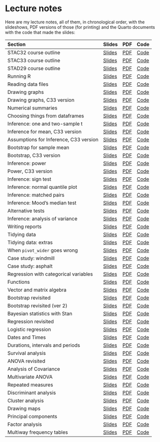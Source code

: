 # Lecture notes


Here are my lecture notes, all of them, in chronological order, with the
slideshows, PDF versions of those (for printing) and the Quarto
documents with the code that made the slides:

| Section | Slides | PDF | Code |
|:---|:---|:---|:---|
| STAC32 course outline | [Slides](http://ritsokiguess.site/lecture-notes/outline_c32.html) | [PDF](https://raw.githubusercontent.com/nxskok/lecture-notes/master/outline_c32.pdf) | [Code](https://raw.githubusercontent.com/nxskok/lecture-notes/master/outline_c32.qmd) |
| STAC33 course outline | [Slides](http://ritsokiguess.site/lecture-notes/outline_c33.html) | [PDF](https://raw.githubusercontent.com/nxskok/lecture-notes/master/outline_c33.pdf) | [Code](https://raw.githubusercontent.com/nxskok/lecture-notes/master/outline_c33.qmd) |
| STAD29 course outline | [Slides](http://ritsokiguess.site/lecture-notes/outline_d29.html) | [PDF](https://raw.githubusercontent.com/nxskok/lecture-notes/master/outline_d29.pdf) | [Code](https://raw.githubusercontent.com/nxskok/lecture-notes/master/outline_d29.qmd) |
| Running R | [Slides](http://ritsokiguess.site/lecture-notes/running.html) | [PDF](https://raw.githubusercontent.com/nxskok/lecture-notes/master/running.pdf) | [Code](https://raw.githubusercontent.com/nxskok/lecture-notes/master/running.qmd) |
| Reading data files | [Slides](http://ritsokiguess.site/lecture-notes/readfile.html) | [PDF](https://raw.githubusercontent.com/nxskok/lecture-notes/master/readfile.pdf) | [Code](https://raw.githubusercontent.com/nxskok/lecture-notes/master/readfile.qmd) |
| Drawing graphs | [Slides](http://ritsokiguess.site/lecture-notes/graphs.html) | [PDF](https://raw.githubusercontent.com/nxskok/lecture-notes/master/graphs.pdf) | [Code](https://raw.githubusercontent.com/nxskok/lecture-notes/master/graphs.qmd) |
| Drawing graphs, C33 version | [Slides](http://ritsokiguess.site/lecture-notes/graphs_c33.html) | [PDF](https://raw.githubusercontent.com/nxskok/lecture-notes/master/graphs_c33.pdf) | [Code](https://raw.githubusercontent.com/nxskok/lecture-notes/master/graphs_c33.qmd) |
| Numerical summaries | [Slides](http://ritsokiguess.site/lecture-notes/numsum.html) | [PDF](https://raw.githubusercontent.com/nxskok/lecture-notes/master/numsum.pdf) | [Code](https://raw.githubusercontent.com/nxskok/lecture-notes/master/numsum.qmd) |
| Choosing things from dataframes | [Slides](http://ritsokiguess.site/lecture-notes/choosing.html) | [PDF](https://raw.githubusercontent.com/nxskok/lecture-notes/master/choosing.pdf) | [Code](https://raw.githubusercontent.com/nxskok/lecture-notes/master/choosing.qmd) |
| Inference: one and two-sample t | [Slides](http://ritsokiguess.site/lecture-notes/inference_1.html) | [PDF](https://raw.githubusercontent.com/nxskok/lecture-notes/master/inference_1.pdf) | [Code](https://raw.githubusercontent.com/nxskok/lecture-notes/master/inference_1.qmd) |
| Inference for mean, C33 version | [Slides](http://ritsokiguess.site/lecture-notes/inference_c33.html) | [PDF](https://raw.githubusercontent.com/nxskok/lecture-notes/master/inference_c33.pdf) | [Code](https://raw.githubusercontent.com/nxskok/lecture-notes/master/inference_c33.qmd) |
| Assumptions for Inference, C33 version | [Slides](http://ritsokiguess.site/lecture-notes/assumptions_c33.html) | [PDF](https://raw.githubusercontent.com/nxskok/lecture-notes/master/assumptions_c33.pdf) | [Code](https://raw.githubusercontent.com/nxskok/lecture-notes/master/assumptions_c33.qmd) |
| Bootstrap for sample mean | [Slides](http://ritsokiguess.site/lecture-notes/bootstrap_R.html) | [PDF](https://raw.githubusercontent.com/nxskok/lecture-notes/master/bootstrap_R.pdf) | [Code](https://raw.githubusercontent.com/nxskok/lecture-notes/master/bootstrap_R.qmd) |
| Bootstrap, C33 version | [Slides](http://ritsokiguess.site/lecture-notes/bootstrap_c33.html) | [PDF](https://raw.githubusercontent.com/nxskok/lecture-notes/master/bootstrap_c33.pdf) | [Code](https://raw.githubusercontent.com/nxskok/lecture-notes/master/bootstrap_c33.qmd) |
| Inference: power | [Slides](http://ritsokiguess.site/lecture-notes/inference_2.html) | [PDF](https://raw.githubusercontent.com/nxskok/lecture-notes/master/inference_2.pdf) | [Code](https://raw.githubusercontent.com/nxskok/lecture-notes/master/inference_2.qmd) |
| Power, C33 version | [Slides](http://ritsokiguess.site/lecture-notes/power_c33.html) | [PDF](https://raw.githubusercontent.com/nxskok/lecture-notes/master/power_c33.pdf) | [Code](https://raw.githubusercontent.com/nxskok/lecture-notes/master/power_c33.qmd) |
| Inference: sign test | [Slides](http://ritsokiguess.site/lecture-notes/inference_3.html) | [PDF](https://raw.githubusercontent.com/nxskok/lecture-notes/master/inference_3.pdf) | [Code](https://raw.githubusercontent.com/nxskok/lecture-notes/master/inference_3.qmd) |
| Inference: normal quantile plot | [Slides](http://ritsokiguess.site/lecture-notes/inference_4a.html) | [PDF](https://raw.githubusercontent.com/nxskok/lecture-notes/master/inference_4a.pdf) | [Code](https://raw.githubusercontent.com/nxskok/lecture-notes/master/inference_4a.qmd) |
| Inference: matched pairs | [Slides](http://ritsokiguess.site/lecture-notes/inference_4b.html) | [PDF](https://raw.githubusercontent.com/nxskok/lecture-notes/master/inference_4b.pdf) | [Code](https://raw.githubusercontent.com/nxskok/lecture-notes/master/inference_4b.qmd) |
| Inference: Mood’s median test | [Slides](http://ritsokiguess.site/lecture-notes/inference_5a.html) | [PDF](https://raw.githubusercontent.com/nxskok/lecture-notes/master/inference_5a.pdf) | [Code](https://raw.githubusercontent.com/nxskok/lecture-notes/master/inference_5a.qmd) |
| Alternative tests | [Slides](http://ritsokiguess.site/lecture-notes/alternative_c33.html) | [PDF](https://raw.githubusercontent.com/nxskok/lecture-notes/master/alternative_c33.pdf) | [Code](https://raw.githubusercontent.com/nxskok/lecture-notes/master/alternative_c33.qmd) |
| Inference: analysis of variance | [Slides](http://ritsokiguess.site/lecture-notes/inference_5b.html) | [PDF](https://raw.githubusercontent.com/nxskok/lecture-notes/master/inference_5b.pdf) | [Code](https://raw.githubusercontent.com/nxskok/lecture-notes/master/inference_5b.qmd) |
| Writing reports | [Slides](http://ritsokiguess.site/lecture-notes/reports.html) | [PDF](https://raw.githubusercontent.com/nxskok/lecture-notes/master/reports.pdf) | [Code](https://raw.githubusercontent.com/nxskok/lecture-notes/master/reports.qmd) |
| Tidying data | [Slides](http://ritsokiguess.site/lecture-notes/tidying.html) | [PDF](https://raw.githubusercontent.com/nxskok/lecture-notes/master/tidying.pdf) | [Code](https://raw.githubusercontent.com/nxskok/lecture-notes/master/tidying.qmd) |
| Tidying data: extras | [Slides](http://ritsokiguess.site/lecture-notes/tidy_extra.html) | [PDF](https://raw.githubusercontent.com/nxskok/lecture-notes/master/tidy_extra.pdf) | [Code](https://raw.githubusercontent.com/nxskok/lecture-notes/master/tidy_extra.qmd) |
| When `pivot_wider` goes wrong | [Slides](http://ritsokiguess.site/lecture-notes/wider_wrong.html) | [PDF](https://raw.githubusercontent.com/nxskok/lecture-notes/master/wider_wrong.pdf) | [Code](https://raw.githubusercontent.com/nxskok/lecture-notes/master/wider_wrong.qmd) |
| Case study: windmill | [Slides](http://ritsokiguess.site/lecture-notes/windmill.html) | [PDF](https://raw.githubusercontent.com/nxskok/lecture-notes/master/windmill.pdf) | [Code](https://raw.githubusercontent.com/nxskok/lecture-notes/master/windmill.qmd) |
| Case study: asphalt | [Slides](http://ritsokiguess.site/lecture-notes/asphalt.html) | [PDF](https://raw.githubusercontent.com/nxskok/lecture-notes/master/asphalt.pdf) | [Code](https://raw.githubusercontent.com/nxskok/lecture-notes/master/asphalt.qmd) |
| Regression with categorical variables | [Slides](http://ritsokiguess.site/lecture-notes/with_categ.html) | [PDF](https://raw.githubusercontent.com/nxskok/lecture-notes/master/with_categ.pdf) | [Code](https://raw.githubusercontent.com/nxskok/lecture-notes/master/with_categ.qmd) |
| Functions | [Slides](http://ritsokiguess.site/lecture-notes/functions.html) | [PDF](https://raw.githubusercontent.com/nxskok/lecture-notes/master/functions.pdf) | [Code](https://raw.githubusercontent.com/nxskok/lecture-notes/master/functions.qmd) |
| Vector and matrix algebra | [Slides](http://ritsokiguess.site/lecture-notes/vector_matrix.html) | [PDF](https://raw.githubusercontent.com/nxskok/lecture-notes/master/vector_matrix.pdf) | [Code](https://raw.githubusercontent.com/nxskok/lecture-notes/master/vector_matrix.qmd) |
| Bootstrap revisited | [Slides](http://ritsokiguess.site/lecture-notes/bootstrap.html) | [PDF](https://raw.githubusercontent.com/nxskok/lecture-notes/master/bootstrap.pdf) | [Code](https://raw.githubusercontent.com/nxskok/lecture-notes/master/bootstrap.qmd) |
| Bootstrap revisited (ver 2) | [Slides](http://ritsokiguess.site/lecture-notes/bootstrap_c33.html) | [PDF](https://raw.githubusercontent.com/nxskok/lecture-notes/master/bootstrap_c33.pdf) | [Code](https://raw.githubusercontent.com/nxskok/lecture-notes/master/bootstrap_c33.qmd) |
| Bayesian statistics with Stan | [Slides](http://ritsokiguess.site/lecture-notes/rstan.html) | [PDF](https://raw.githubusercontent.com/nxskok/lecture-notes/master/rstan.pdf) | [Code](https://raw.githubusercontent.com/nxskok/lecture-notes/master/rstan.qmd) |
| Regression revisited | [Slides](http://ritsokiguess.site/lecture-notes/regression.html) | [PDF](https://raw.githubusercontent.com/nxskok/lecture-notes/master/regression.pdf) | [Code](https://raw.githubusercontent.com/nxskok/lecture-notes/master/regression.qmd) |
| Logistic regression | [Slides](http://ritsokiguess.site/lecture-notes/logistic.html) | [PDF](https://raw.githubusercontent.com/nxskok/lecture-notes/master/logistic.pdf) | [Code](https://raw.githubusercontent.com/nxskok/lecture-notes/master/logistic.qmd) |
| Dates and Times | [Slides](http://ritsokiguess.site/lecture-notes/dates_and_times.html) | [PDF](https://raw.githubusercontent.com/nxskok/lecture-notes/master/dates_and_times.pdf) | [Code](https://raw.githubusercontent.com/nxskok/lecture-notes/master/dates_and_times.qmd) |
| Durations, intervals and periods | [Slides](http://ritsokiguess.site/lecture-notes/dip.html) | [PDF](https://raw.githubusercontent.com/nxskok/lecture-notes/master/dip.pdf) | [Code](https://raw.githubusercontent.com/nxskok/lecture-notes/master/dip.qmd) |
| Survival analysis | [Slides](http://ritsokiguess.site/lecture-notes/survival.html) | [PDF](https://raw.githubusercontent.com/nxskok/lecture-notes/master/survival.pdf) | [Code](https://raw.githubusercontent.com/nxskok/lecture-notes/master/survival.qmd) |
| ANOVA revisited | [Slides](http://ritsokiguess.site/lecture-notes/anova.html) | [PDF](https://raw.githubusercontent.com/nxskok/lecture-notes/master/anova.pdf) | [Code](https://raw.githubusercontent.com/nxskok/lecture-notes/master/anova.qmd) |
| Analysis of Covariance | [Slides](http://ritsokiguess.site/lecture-notes/ancova.html) | [PDF](https://raw.githubusercontent.com/nxskok/lecture-notes/master/ancova.pdf) | [Code](https://raw.githubusercontent.com/nxskok/lecture-notes/master/ancova.qmd) |
| Multivariate ANOVA | [Slides](http://ritsokiguess.site/lecture-notes/manova.html) | [PDF](https://raw.githubusercontent.com/nxskok/lecture-notes/master/manova.pdf) | [Code](https://raw.githubusercontent.com/nxskok/lecture-notes/master/manova.qmd) |
| Repeated measures | [Slides](http://ritsokiguess.site/lecture-notes/profile.html) | [PDF](https://raw.githubusercontent.com/nxskok/lecture-notes/master/profile.pdf) | [Code](https://raw.githubusercontent.com/nxskok/lecture-notes/master/profile.qmd) |
| Discriminant analysis | [Slides](http://ritsokiguess.site/lecture-notes/discrim.html) | [PDF](https://raw.githubusercontent.com/nxskok/lecture-notes/master/discrim.pdf) | [Code](https://raw.githubusercontent.com/nxskok/lecture-notes/master/discrim.qmd) |
| Cluster analysis | [Slides](http://ritsokiguess.site/lecture-notes/cluster.html) | [PDF](https://raw.githubusercontent.com/nxskok/lecture-notes/master/cluster.pdf) | [Code](https://raw.githubusercontent.com/nxskok/lecture-notes/master/cluster.qmd) |
| Drawing maps | [Slides](http://ritsokiguess.site/lecture-notes/mapping.html) | [PDF](https://raw.githubusercontent.com/nxskok/lecture-notes/master/mapping.pdf) | [Code](https://raw.githubusercontent.com/nxskok/lecture-notes/master/mapping.qmd) |
| Principal components | [Slides](http://ritsokiguess.site/lecture-notes/princomp.html) | [PDF](https://raw.githubusercontent.com/nxskok/lecture-notes/master/princomp.pdf) | [Code](https://raw.githubusercontent.com/nxskok/lecture-notes/master/princomp.qmd) |
| Factor analysis | [Slides](http://ritsokiguess.site/lecture-notes/factor.html) | [PDF](https://raw.githubusercontent.com/nxskok/lecture-notes/master/factor.pdf) | [Code](https://raw.githubusercontent.com/nxskok/lecture-notes/master/factor.qmd) |
| Multiway frequency tables | [Slides](http://ritsokiguess.site/lecture-notes/multiway.html) | [PDF](https://raw.githubusercontent.com/nxskok/lecture-notes/master/multiway.pdf) | [Code](https://raw.githubusercontent.com/nxskok/lecture-notes/master/multiway.qmd) |
